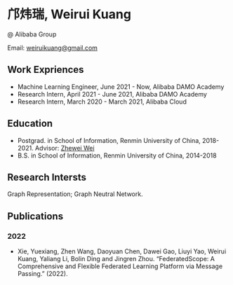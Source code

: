 # 邝炜瑞, Weirui Kuang

@ Alibaba Group

Email: weiruikuang@gmail.com

## Work Expriences

* Machine Learning Engineer, June 2021 - Now, Alibaba DAMO Academy
* Research Intern, April 2021 - June 2021, Alibaba DAMO Academy
* Research Intern, March 2020 - March 2021, Alibaba Cloud

## Education

* Postgrad. in School of Information, Renmin University of China, 2018-2021. Advisor: [Zhewei Wei](http://weizhewei.com/)
* B.S. in School of Information, Renmin University of China, 2014-2018

## Research Intersts 

Graph Representation; Graph Neutral Network.

## Publications

### 2022

* Xie, Yuexiang, Zhen Wang, Daoyuan Chen, Dawei Gao, Liuyi Yao, Weirui Kuang, Yaliang Li, Bolin Ding and Jingren Zhou. “FederatedScope: A Comprehensive and Flexible Federated Learning Platform via Message Passing.” (2022).
